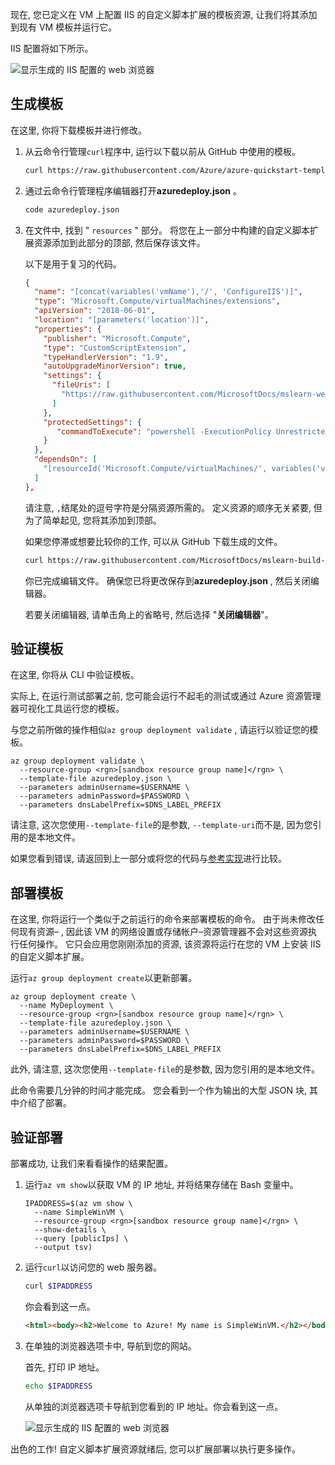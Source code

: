 现在, 您已定义在 VM 上配置 IIS 的自定义脚本扩展的模板资源, 让我们将其添加到现有 VM 模板并运行它。

IIS 配置将如下所示。

![显示生成的 IIS 配置的 web 浏览器](../../media/6-browser-windows.png)

## <a name="build-the-template"></a>生成模板

在这里, 你将下载模板并进行修改。

1. 从云命令行管理`curl`程序中, 运行以下载以前从 GitHub 中使用的模板。

    ```bash
    curl https://raw.githubusercontent.com/Azure/azure-quickstart-templates/master/101-vm-simple-windows/azuredeploy.json > azuredeploy.json
    ```

1. 通过云命令行管理程序编辑器打开**azuredeploy.json** 。

    ```bash
    code azuredeploy.json
    ```

1. 在文件中, 找到 " `resources` " 部分。 将您在上一部分中构建的自定义脚本扩展资源添加到此部分的顶部, 然后保存该文件。

    以下是用于复习的代码。

    ```json
    {
      "name": "[concat(variables('vmName'),'/', 'ConfigureIIS')]",
      "type": "Microsoft.Compute/virtualMachines/extensions",
      "apiVersion": "2018-06-01",
      "location": "[parameters('location')]",
      "properties": {
        "publisher": "Microsoft.Compute",
        "type": "CustomScriptExtension",
        "typeHandlerVersion": "1.9",
        "autoUpgradeMinorVersion": true,
        "settings": {
          "fileUris": [
            "https://raw.githubusercontent.com/MicrosoftDocs/mslearn-welcome-to-azure/master/configure-iis.ps1"
          ]
        },
        "protectedSettings": {
           "commandToExecute": "powershell -ExecutionPolicy Unrestricted -File configure-iis.ps1"
        }
      },
      "dependsOn": [
        "[resourceId('Microsoft.Compute/virtualMachines/', variables('vmName'))]"
      ]
    },
    ```

    请注意, `,`结尾处的逗号字符是分隔资源所需的。 定义资源的顺序无关紧要, 但为了简单起见, 您将其添加到顶部。

    如果您停滞或想要比较你的工作, 可以从 GitHub 下载生成的文件。

    ```bash
    curl https://raw.githubusercontent.com/MicrosoftDocs/mslearn-build-azure-vm-templates/master/windows/azuredeploy.json > azuredeploy.json
    ```

    你已完成编辑文件。 确保您已将更改保存到**azuredeploy.json** , 然后关闭编辑器。

    若要关闭编辑器, 请单击角上的省略号, 然后选择 "**关闭编辑器**"。

## <a name="verify-the-template"></a>验证模板

在这里, 你将从 CLI 中验证模板。

实际上, 在运行测试部署之前, 您可能会运行不起毛的测试或通过 Azure 资源管理器可视化工具运行您的模板。

与您之前所做的操作相似`az group deployment validate` , 请运行以验证您的模板。

```azurecli
az group deployment validate \
  --resource-group <rgn>[sandbox resource group name]</rgn> \
  --template-file azuredeploy.json \
  --parameters adminUsername=$USERNAME \
  --parameters adminPassword=$PASSWORD \
  --parameters dnsLabelPrefix=$DNS_LABEL_PREFIX
```

请注意, 这次您使用`--template-file`的是参数, `--template-uri`而不是, 因为您引用的是本地文件。

如果您看到错误, 请返回到上一部分或将您的代码与[参考实现](https://raw.githubusercontent.com/MicrosoftDocs/mslearn-build-azure-vm-templates/master/windows/azuredeploy.json?azure-portal=true)进行比较。

## <a name="deploy-the-template"></a>部署模板

在这里, 你将运行一个类似于之前运行的命令来部署模板的命令。 由于尚未修改任何现有资源&ndash; , 因此该 VM 的网络设置或存储帐户&ndash;资源管理器不会对这些资源执行任何操作。 它只会应用您刚刚添加的资源, 该资源将运行在您的 VM 上安装 IIS 的自定义脚本扩展。

运行`az group deployment create`以更新部署。

```azurecli
az group deployment create \
  --name MyDeployment \
  --resource-group <rgn>[sandbox resource group name]</rgn> \
  --template-file azuredeploy.json \
  --parameters adminUsername=$USERNAME \
  --parameters adminPassword=$PASSWORD \
  --parameters dnsLabelPrefix=$DNS_LABEL_PREFIX
```

此外, 请注意, 这次您使用`--template-file`的是参数, 因为您引用的是本地文件。

此命令需要几分钟的时间才能完成。 您会看到一个作为输出的大型 JSON 块, 其中介绍了部署。

## <a name="verify-the-deployment"></a>验证部署

部署成功, 让我们来看看操作的结果配置。

1. 运行`az vm show`以获取 VM 的 IP 地址, 并将结果存储在 Bash 变量中。

    ```azurecli
    IPADDRESS=$(az vm show \
      --name SimpleWinVM \
      --resource-group <rgn>[sandbox resource group name]</rgn> \
      --show-details \
      --query [publicIps] \
      --output tsv)
    ```

1. 运行`curl`以访问您的 web 服务器。

    ```bash
    curl $IPADDRESS
    ```

    你会看到这一点。

    ```html
    <html><body><h2>Welcome to Azure! My name is SimpleWinVM.</h2></body></html>
    ```

1. 在单独的浏览器选项卡中, 导航到您的网站。

    首先, 打印 IP 地址。

    ```bash
    echo $IPADDRESS
    ```

    从单独的浏览器选项卡导航到您看到的 IP 地址。你会看到这一点。

    ![显示生成的 IIS 配置的 web 浏览器](../../media/6-browser-windows.png)

出色的工作! 自定义脚本扩展资源就绪后, 您可以扩展部署以执行更多操作。